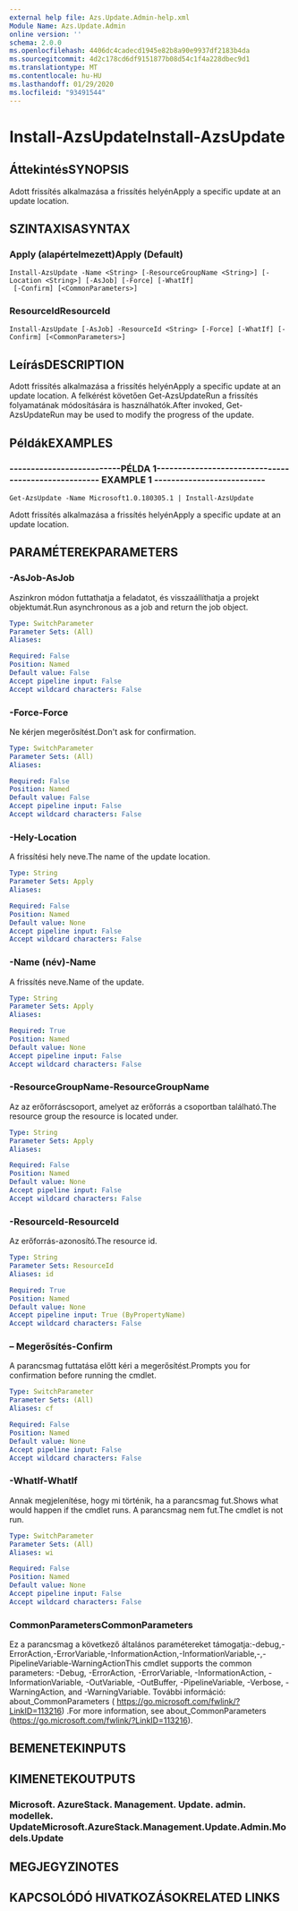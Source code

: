 ```yaml
---
external help file: Azs.Update.Admin-help.xml
Module Name: Azs.Update.Admin
online version: ''
schema: 2.0.0
ms.openlocfilehash: 4406dc4cadecd1945e82b8a90e9937df2183b4da
ms.sourcegitcommit: 4d2c178cd6df9151877b08d54c1f4a228dbec9d1
ms.translationtype: MT
ms.contentlocale: hu-HU
ms.lasthandoff: 01/29/2020
ms.locfileid: "93491544"
---
```

# <span data-ttu-id="2abd8-101">Install-AzsUpdate</span><span class="sxs-lookup"><span data-stu-id="2abd8-101">Install-AzsUpdate</span></span>

## <span data-ttu-id="2abd8-102">Áttekintés</span><span class="sxs-lookup"><span data-stu-id="2abd8-102">SYNOPSIS</span></span>
<span data-ttu-id="2abd8-103">Adott frissítés alkalmazása a frissítés helyén</span><span class="sxs-lookup"><span data-stu-id="2abd8-103">Apply a specific update at an update location.</span></span>

## <span data-ttu-id="2abd8-104">SZINTAXISA</span><span class="sxs-lookup"><span data-stu-id="2abd8-104">SYNTAX</span></span>

### <span data-ttu-id="2abd8-105">Apply (alapértelmezett)</span><span class="sxs-lookup"><span data-stu-id="2abd8-105">Apply (Default)</span></span>
```
Install-AzsUpdate -Name <String> [-ResourceGroupName <String>] [-Location <String>] [-AsJob] [-Force] [-WhatIf]
 [-Confirm] [<CommonParameters>]
```

### <span data-ttu-id="2abd8-106">ResourceId</span><span class="sxs-lookup"><span data-stu-id="2abd8-106">ResourceId</span></span>
```
Install-AzsUpdate [-AsJob] -ResourceId <String> [-Force] [-WhatIf] [-Confirm] [<CommonParameters>]
```

## <span data-ttu-id="2abd8-107">Leírás</span><span class="sxs-lookup"><span data-stu-id="2abd8-107">DESCRIPTION</span></span>
<span data-ttu-id="2abd8-108">Adott frissítés alkalmazása a frissítés helyén</span><span class="sxs-lookup"><span data-stu-id="2abd8-108">Apply a specific update at an update location.</span></span> <span data-ttu-id="2abd8-109">A felkérést követően Get-AzsUpdateRun a frissítés folyamatának módosítására is használhatók.</span><span class="sxs-lookup"><span data-stu-id="2abd8-109">After invoked, Get-AzsUpdateRun may be used to modify the progress of the update.</span></span>

## <span data-ttu-id="2abd8-110">Példák</span><span class="sxs-lookup"><span data-stu-id="2abd8-110">EXAMPLES</span></span>

### <span data-ttu-id="2abd8-111">--------------------------PÉLDA 1--------------------------</span><span class="sxs-lookup"><span data-stu-id="2abd8-111">-------------------------- EXAMPLE 1 --------------------------</span></span>
```
Get-AzsUpdate -Name Microsoft1.0.180305.1 | Install-AzsUpdate
```

<span data-ttu-id="2abd8-112">Adott frissítés alkalmazása a frissítés helyén</span><span class="sxs-lookup"><span data-stu-id="2abd8-112">Apply a specific update at an update location.</span></span>

## <span data-ttu-id="2abd8-113">PARAMÉTEREK</span><span class="sxs-lookup"><span data-stu-id="2abd8-113">PARAMETERS</span></span>

### <span data-ttu-id="2abd8-114">-AsJob</span><span class="sxs-lookup"><span data-stu-id="2abd8-114">-AsJob</span></span>
<span data-ttu-id="2abd8-115">Aszinkron módon futtathatja a feladatot, és visszaállíthatja a projekt objektumát.</span><span class="sxs-lookup"><span data-stu-id="2abd8-115">Run asynchronous as a job and return the job object.</span></span>

```yaml
Type: SwitchParameter
Parameter Sets: (All)
Aliases: 

Required: False
Position: Named
Default value: False
Accept pipeline input: False
Accept wildcard characters: False
```

### <span data-ttu-id="2abd8-116">-Force</span><span class="sxs-lookup"><span data-stu-id="2abd8-116">-Force</span></span>
<span data-ttu-id="2abd8-117">Ne kérjen megerősítést.</span><span class="sxs-lookup"><span data-stu-id="2abd8-117">Don't ask for confirmation.</span></span>

```yaml
Type: SwitchParameter
Parameter Sets: (All)
Aliases: 

Required: False
Position: Named
Default value: False
Accept pipeline input: False
Accept wildcard characters: False
```

### <span data-ttu-id="2abd8-118">-Hely</span><span class="sxs-lookup"><span data-stu-id="2abd8-118">-Location</span></span>
<span data-ttu-id="2abd8-119">A frissítési hely neve.</span><span class="sxs-lookup"><span data-stu-id="2abd8-119">The name of the update location.</span></span>

```yaml
Type: String
Parameter Sets: Apply
Aliases: 

Required: False
Position: Named
Default value: None
Accept pipeline input: False
Accept wildcard characters: False
```

### <span data-ttu-id="2abd8-120">-Name (név)</span><span class="sxs-lookup"><span data-stu-id="2abd8-120">-Name</span></span>
<span data-ttu-id="2abd8-121">A frissítés neve.</span><span class="sxs-lookup"><span data-stu-id="2abd8-121">Name of the update.</span></span>

```yaml
Type: String
Parameter Sets: Apply
Aliases: 

Required: True
Position: Named
Default value: None
Accept pipeline input: False
Accept wildcard characters: False
```

### <span data-ttu-id="2abd8-122">-ResourceGroupName</span><span class="sxs-lookup"><span data-stu-id="2abd8-122">-ResourceGroupName</span></span>
<span data-ttu-id="2abd8-123">Az az erőforráscsoport, amelyet az erőforrás a csoportban található.</span><span class="sxs-lookup"><span data-stu-id="2abd8-123">The resource group the resource is located under.</span></span>

```yaml
Type: String
Parameter Sets: Apply
Aliases: 

Required: False
Position: Named
Default value: None
Accept pipeline input: False
Accept wildcard characters: False
```

### <span data-ttu-id="2abd8-124">-ResourceId</span><span class="sxs-lookup"><span data-stu-id="2abd8-124">-ResourceId</span></span>
<span data-ttu-id="2abd8-125">Az erőforrás-azonosító.</span><span class="sxs-lookup"><span data-stu-id="2abd8-125">The resource id.</span></span>

```yaml
Type: String
Parameter Sets: ResourceId
Aliases: id

Required: True
Position: Named
Default value: None
Accept pipeline input: True (ByPropertyName)
Accept wildcard characters: False
```

### <span data-ttu-id="2abd8-126">– Megerősítés</span><span class="sxs-lookup"><span data-stu-id="2abd8-126">-Confirm</span></span>
<span data-ttu-id="2abd8-127">A parancsmag futtatása előtt kéri a megerősítést.</span><span class="sxs-lookup"><span data-stu-id="2abd8-127">Prompts you for confirmation before running the cmdlet.</span></span>

```yaml
Type: SwitchParameter
Parameter Sets: (All)
Aliases: cf

Required: False
Position: Named
Default value: None
Accept pipeline input: False
Accept wildcard characters: False
```

### <span data-ttu-id="2abd8-128">-WhatIf</span><span class="sxs-lookup"><span data-stu-id="2abd8-128">-WhatIf</span></span>
<span data-ttu-id="2abd8-129">Annak megjelenítése, hogy mi történik, ha a parancsmag fut.</span><span class="sxs-lookup"><span data-stu-id="2abd8-129">Shows what would happen if the cmdlet runs.</span></span>
<span data-ttu-id="2abd8-130">A parancsmag nem fut.</span><span class="sxs-lookup"><span data-stu-id="2abd8-130">The cmdlet is not run.</span></span>

```yaml
Type: SwitchParameter
Parameter Sets: (All)
Aliases: wi

Required: False
Position: Named
Default value: None
Accept pipeline input: False
Accept wildcard characters: False
```

### <span data-ttu-id="2abd8-131">CommonParameters</span><span class="sxs-lookup"><span data-stu-id="2abd8-131">CommonParameters</span></span>
<span data-ttu-id="2abd8-132">Ez a parancsmag a következő általános paramétereket támogatja:-debug,-ErrorAction,-ErrorVariable,-InformationAction,-InformationVariable,-,-PipelineVariable-WarningAction</span><span class="sxs-lookup"><span data-stu-id="2abd8-132">This cmdlet supports the common parameters: -Debug, -ErrorAction, -ErrorVariable, -InformationAction, -InformationVariable, -OutVariable, -OutBuffer, -PipelineVariable, -Verbose, -WarningAction, and -WarningVariable.</span></span> <span data-ttu-id="2abd8-133">További információ: about_CommonParameters ( https://go.microsoft.com/fwlink/?LinkID=113216) .</span><span class="sxs-lookup"><span data-stu-id="2abd8-133">For more information, see about_CommonParameters (https://go.microsoft.com/fwlink/?LinkID=113216).</span></span>

## <span data-ttu-id="2abd8-134">BEMENETEK</span><span class="sxs-lookup"><span data-stu-id="2abd8-134">INPUTS</span></span>

## <span data-ttu-id="2abd8-135">KIMENETEK</span><span class="sxs-lookup"><span data-stu-id="2abd8-135">OUTPUTS</span></span>

### <span data-ttu-id="2abd8-136">Microsoft. AzureStack. Management. Update. admin. modellek. Update</span><span class="sxs-lookup"><span data-stu-id="2abd8-136">Microsoft.AzureStack.Management.Update.Admin.Models.Update</span></span>

## <span data-ttu-id="2abd8-137">MEGJEGYZI</span><span class="sxs-lookup"><span data-stu-id="2abd8-137">NOTES</span></span>

## <span data-ttu-id="2abd8-138">KAPCSOLÓDÓ HIVATKOZÁSOK</span><span class="sxs-lookup"><span data-stu-id="2abd8-138">RELATED LINKS</span></span>

